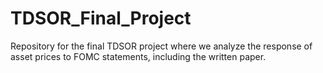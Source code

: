 # TDSOR_Final_Project
Repository for the final TDSOR project where we analyze the response of asset prices to FOMC statements, including the written paper. 
